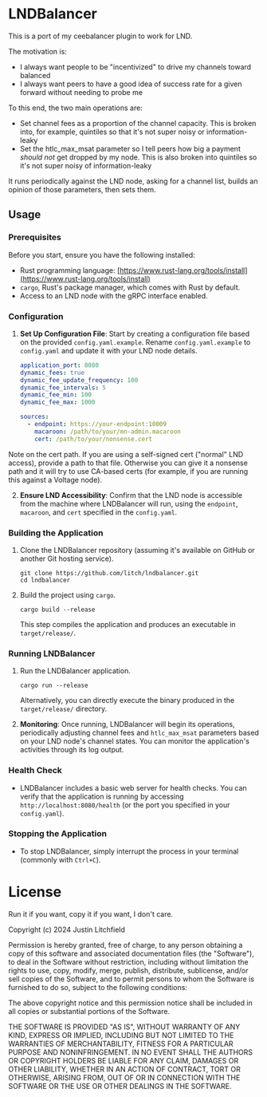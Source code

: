# LNDBalancer

This is a port of my ceebalancer plugin to work for LND.

The motivation is:
- I always want people to be "incentivized" to drive my channels toward balanced
- I always want peers to have a good idea of success rate for a given forward without needing to probe me

To this end, the two main operations are:
- Set channel fees as a proportion of the channel capacity.  This is broken into, for example, quintiles so that it's not super noisy or information-leaky
- Set the htlc_max_msat parameter so I tell peers how big a payment *should not* get dropped by my node.  This is also broken into quintiles so it's not super noisy of information-leaky

It runs periodically against the LND node, asking for a channel list, builds an opinion of those parameters, then sets them.

## Usage

### Prerequisites

Before you start, ensure you have the following installed:
- Rust programming language: [https://www.rust-lang.org/tools/install](https://www.rust-lang.org/tools/install)
- `cargo`, Rust's package manager, which comes with Rust by default.
- Access to an LND node with the gRPC interface enabled.

### Configuration

1. **Set Up Configuration File**: Start by creating a configuration file based on the provided `config.yaml.example`. Rename `config.yaml.example` to `config.yaml` and update it with your LND node details.

    ```yaml
    application_port: 8080
    dynamic_fees: true
    dynamic_fee_update_frequency: 100
    dynamic_fee_intervals: 5
    dynamic_fee_min: 100
    dynamic_fee_max: 1000

    sources:
      - endpoint: https://your-endpoint:10009
        macaroon: /path/to/your/mn-admin.macaroon
        cert: /path/to/your/nonsense.cert
    ```

Note on the cert path.  If you are using a self-signed cert ("normal" LND access), provide a path to that file.  Otherwise you can give it a nonsense path and it will try to use CA-based certs (for example, if you are running this against a Voltage node).

2. **Ensure LND Accessibility**: Confirm that the LND node is accessible from the machine where LNDBalancer will run, using the `endpoint`, `macaroon`, and `cert` specified in the `config.yaml`.

### Building the Application

1. Clone the LNDBalancer repository (assuming it's available on GitHub or another Git hosting service).

    ```shell
    git clone https://github.com/litch/lndbalancer.git
    cd lndbalancer
    ```

2. Build the project using `cargo`.

    ```shell
    cargo build --release
    ```

    This step compiles the application and produces an executable in `target/release/`.

### Running LNDBalancer

1. Run the LNDBalancer application.

    ```shell
    cargo run --release
    ```

    Alternatively, you can directly execute the binary produced in the `target/release/` directory.

2. **Monitoring**: Once running, LNDBalancer will begin its operations, periodically adjusting channel fees and `htlc_max_msat` parameters based on your LND node's channel states. You can monitor the application's activities through its log output.

### Health Check

- LNDBalancer includes a basic web server for health checks. You can verify that the application is running by accessing `http://localhost:8080/health` (or the port you specified in your `config.yaml`).

### Stopping the Application

- To stop LNDBalancer, simply interrupt the process in your terminal (commonly with `Ctrl+C`).

# License

Run it if you want, copy it if you want, I don't care.

Copyright (c) 2024 Justin Litchfield

Permission is hereby granted, free of charge, to any person obtaining a copy
of this software and associated documentation files (the "Software"), to deal
in the Software without restriction, including without limitation the rights
to use, copy, modify, merge, publish, distribute, sublicense, and/or sell
copies of the Software, and to permit persons to whom the Software is
furnished to do so, subject to the following conditions:

The above copyright notice and this permission notice shall be included in all
copies or substantial portions of the Software.

THE SOFTWARE IS PROVIDED "AS IS", WITHOUT WARRANTY OF ANY KIND, EXPRESS OR
IMPLIED, INCLUDING BUT NOT LIMITED TO THE WARRANTIES OF MERCHANTABILITY,
FITNESS FOR A PARTICULAR PURPOSE AND NONINFRINGEMENT. IN NO EVENT SHALL THE
AUTHORS OR COPYRIGHT HOLDERS BE LIABLE FOR ANY CLAIM, DAMAGES OR OTHER
LIABILITY, WHETHER IN AN ACTION OF CONTRACT, TORT OR OTHERWISE, ARISING FROM,
OUT OF OR IN CONNECTION WITH THE SOFTWARE OR THE USE OR OTHER DEALINGS IN THE
SOFTWARE.